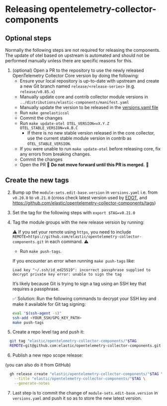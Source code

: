 # Releasing opentelemetry-collector-components

## Optional steps

Normally the following steps are not required for releasing the components. The update of otel based on upstream
is automated and should not be performed manually unless there are specific reasons for this.

1. (optional) Open a PR to the repository to use the newly released OpenTelemetry Collector Core version by doing the following:
   - Ensure your local repository is up-to-date with upstream and create a new Git branch named `release/<release-series>` (e.g. `release/v0.85.x`)
   - Manually update core and contrib collector module versions in
     `../distributions/elastic-components/manifest.yaml`
   - Manually update the version to be released in the [versions.yaml file](../versions.yaml)
   - Run `make genelasticcol`
   - Commit the changes
   - Run `make update-otel OTEL_VERSION=vX.Y.Z OTEL_STABLE_VERSION=vA.B.C`
     - If there is no new stable version released in the core collector, use the current stable module version in contrib as `OTEL_STABLE_VERSION`.
   - If you were unable to run `make update-otel` before releasing core, fix any errors from breaking changes.
   - Commit the changes
   - Open the PR
     🛑 **Do not move forward until this PR is merged.** 🛑

## Create the new tags

2. Bump up the `module-sets.edit-base.version` in `versions.yaml` i.e. from `v0.20.0` to `v0.21.0`
   (cross check latest version used by [EDOT](https://github.com/elastic/elastic-agent/blob/main/internal/pkg/otel/README.md?plain=1#L30),
    and https://github.com/elastic/opentelemetry-collector-components/tags)
3. Set the tag for the following steps with `export $TAG=v0.21.0`
4. Tag the module groups with the new release version by running:

   ⚠️ If you set your remote using `https`, you need to
      include `REMOTE=https://github.com/elastic/opentelemetry-collector-components.git` in each command. ⚠️

   - Run `make push-tags`.

   If you encounter an error when running `make push-tags` like:

   ```
   Load key "~/.ssh/id_ed25519": incorrect passphrase supplied to decrypt private key error: unable to sign the tag
   ```

   It’s likely because Git is trying to sign a tag using an SSH key that requires a passphrase.

   ✅ Solution: Run the following commands to decrypt your SSH key and make it available for Git tag signing:

   ```bash
   eval "$(ssh-agent -s)"
   ssh-add <YOUR_SSH/GPG_KEY_PATH>
   make push-tags
   ```
5. Create a repo level tag and push it:

```bash
  git tag "elastic/opentelemetry-collector-components/"$TAG
  REMOTE=git@github.com:elastic/opentelemetry-collector-components.git git push $REMOTE "elastic/opentelemetry-collector-components/"$TAG
```

6. Publish a new repo scope release:

(you can also do it from GitHub)

```bash
  gh release create "elastic/opentelemetry-collector-components/"$TAG \
    --title "elastic/opentelemetry-collector-components/"$TAG \
    --generate-notes
```

7. Last step is to commit the change of `module-sets.edit-base.version` in `versions.yaml` and push it so as to store
   the new latest version.

